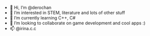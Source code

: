 - 👋 Hi, I’m @derochan
- 👀 I’m interested in STEM, literature and lots of other stuff
- 🌱 I’m currently learning C++, C#
- 💞️ I’m looking to collaborate on game development and cool apps :)
- 📫 @irina.c.c

<!---
derochan/derochan is a ✨ special ✨ repository because its `README.md` (this file) appears on your GitHub profile.
You can click the Preview link to take a look at your changes.
--->
